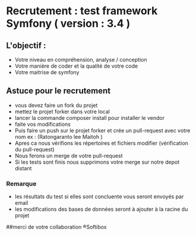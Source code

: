 Recrutement : test framework Symfony ( version : 3.4 )
=============================================================
## L'objectif :
* Votre niveau en compréhension, analyse / conception
* Votre manière de coder et la qualité de votre code
* Votre maitrise de symfony

## Astuce pour le recrutement
* vous devez faire un fork du projet
* mettez le projet forker dans votre local
* lancer la commande composer install pour installer le vendor
* faite vos modifications 
* Puis faire un push sur le projet forker et crée un pull-request avec votre nom ex : (Ratongaranto lee Maitoh ) 
* Apres ca nous vérifions les répertoires et fichiers modifier (vérification du pull-request)
* Nous ferons un merge de votre pull-request
* Si les tests sont finis nous supprimons votre merge sur notre depot distant


### Remarque

* les résultats du test si elles sont concluente vous seront envoyés par email
* les modifications des bases de données seront à ajouter à la racine du projet

##merci de votre collaboration ®Softibox

